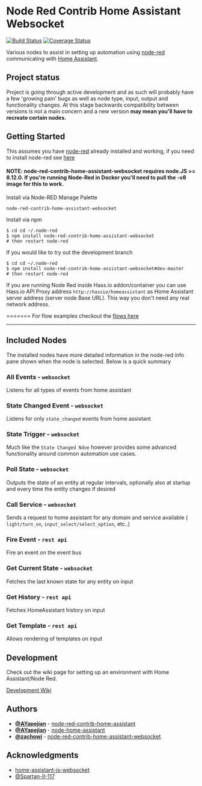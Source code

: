 # Node Red Contrib Home Assistant Websocket

[![Build Status](https://travis-ci.com/zachowj/node-red-contrib-home-assistant-websocket.svg?branch=master)](https://travis-ci.com/zachowj/node-red-contrib-home-assistant-websocket) [![Coverage Status](https://coveralls.io/repos/github/zachowj/node-red-contrib-home-assistant-websocket/badge.svg?branch=master)](https://coveralls.io/github/zachowj/node-red-contrib-home-assistant-websocket?branch=master)

Various nodes to assist in setting up automation using [node-red](https://nodered.org/) communicating with [Home Assistant](https://home-assistant.io/).

## Project status

Project is going through active development and as such will probably have a few 'growing pain' bugs as well as node type, input, output and functionality changes. At this stage backwards compatibility between versions is not a main concern and a new version **may mean you'll have to recreate certain nodes.**

## Getting Started

This assumes you have [node-red](http://nodered.org/) already installed and working, if you need to install node-red see [here](http://nodered.org/docs/getting-started/installation)

#### NOTE: node-red-contrib-home-assistant-websocket requires node.JS >= 8.12.0. If you're running Node-Red in Docker you'll need to pull the -v8 image for this to work.

Install via Node-RED Manage Palette

```shell
node-red-contrib-home-assistant-websocket
```

Install via npm

```shell
$ cd cd ~/.node-red
$ npm install node-red-contrib-home-assistant-websocket
# then restart node-red
```

If you would like to try out the development branch

```shell
$ cd cd ~/.node-red
$ npm install node-red-contrib-home-assistant-websocket#dev-master
# then restart node-red
```

If you are running Node Red inside Hass.io addon/container you can use Hass.io API Proxy address `http://hassio/homeassistant` as Home Assistant server address (server node Base URL). This way you don't need any real network address.

=======
For flow examples checkout the [flows here](https://raw.githubusercontent.com/zachowj/node-red-contrib-home-assistant-websocket/master/docker/node-red/root-fs/data/flows.json)

---

## Included Nodes

The installed nodes have more detailed information in the node-red info pane shown when the node is selected. Below is a quick summary

### All Events - `websocket`

Listens for all types of events from home assistant

### State Changed Event - `websocket`

Listens for only `state_changed` events from home assistant

### State Trigger - `websocket`

Much like the `State Changed Ndoe` however provides some advanced functionality around common automation use cases.

### Poll State - `websocket`

Outputs the state of an entity at regular intervals, optionally also at startup and every time the entity changes if desired

### Call Service - `websocket`

Sends a request to home assistant for any domain and service available ( `light/turn_on`, `input_select/select_option`, etc..)

### Fire Event - `rest api`

Fire an event on the event bus

### Get Current State - `websocket`

Fetches the last known state for any entity on input

### Get History - `rest api`

Fetches HomeAssistant history on input

### Get Template - `rest api`

Allows rendering of templates on input

## Development

Check out the wiki page for setting up an environment with Home Assistant/Node Red.

[Development Wiki](https://github.com/zachowj/node-red-contrib-home-assistant-websocket/wiki/Development)

## Authors

- **[@AYapejian](https://github.com/AYapejian)** - [node-red-contrib-home-assistant](https://github.com/AYapejian/node-red-contrib-home-assistant)
- **[@AYapejian](https://github.com/AYapejian)** - [node-home-assistant](https://github.com/AYapejian/node-home-assistant)
- **[@zachowj](https://github.com/AYapejian)** - [node-red-contrib-home-assistant-websocket](https://github.com/AYapejian/node-home-assistant-websocket)

## Acknowledgments

- [home-assistant-js-websocket](https://github.com/home-assistant/home-assistant-js-websocket)
- [@Spartan-II-117](https://github.com/Spartan-II-117)
